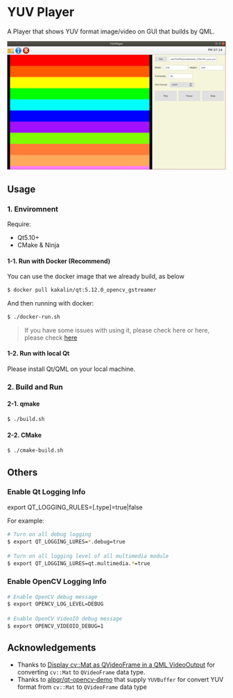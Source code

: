 # YUV Player

A Player that shows YUV format image/video on GUI that builds by QML.

![](images/result.png)

## Usage

### 1. Enviromnent

Require:

- Qt5.10+
- CMake & Ninja

#### 1-1. Run with Docker (Recommend)

You can use the docker image that we already build, as below

```bash
$ docker pull kakalin/qt:5.12.0_opencv_gstreamer
```

And then running with docker:

```bash
$ ./docker-run.sh
```

> If you have some issues with using it, please check here or here, please check [here](https://github.com/kaka-lin/YUVPlayer/tree/main/docker)

#### 1-2. Run with local Qt

Please install Qt/QML on your local machine.

### 2. Build and Run

#### 2-1. qmake

```bash
$ ./build.sh
```

#### 2-2. CMake

```bash
$ ./cmake-build.sh
```

## Others

### Enable Qt Logging Info

export QT_LOGGING_RULES=<category>[.type]=true|false

For example:

```bash
# Turn on all debug logging
$ export QT_LOGGING_LURES=*.debug=true

# Turn on all logging level of all multimedia module
$ export QT_LOGGING_LURES=qt.multimedia.*=true
```

### Enable OpenCV Logging Info

```bash
# Enable OpenCV debug message
$ export OPENCV_LOG_LEVEL=DEBUG

# Enable OpenCV VideoIO debug message
$ export OPENCV_VIDEOIO_DEBUG=1
```

## Acknowledgements

- Thanks to [Display cv::Mat as QVideoFrame in a QML VideoOutput](https://stackoverflow.com/questions/62069201/display-cvmat-as-qvideoframe-in-a-qml-videooutput) for converting `cv::Mat` to `QVideoFrame` data type.
- Thanks to [alpqr/qt-opencv-demo](https://github.com/alpqr/qt-opencv-demo/blob/master/opencvhelper.cpp) that supply `YUVBuffer` for convert YUV format from `cv::Mat` to `QVideoFrame` data type
